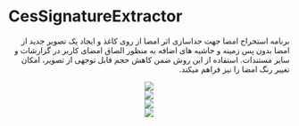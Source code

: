 # CesSignatureExtractor

<div dir="rtl">
  <p>
    برنامه استخراج امضا جهت جداسازی اثر امضا از روی کاغذ و ایجاد یک تصویر جدید از امضا بدون پس زمینه و حاشیه های اضافه به منظور الصاق امضای کاربر در گزارشات و سایر مستندات. استفاده از این روش ضمن کاهش حجم قابل توجهی از تصویر، امکان تغییر رنگ امضا را نیز فراهم میکند.
  </p>

  <div align="center">
    <img src="https://github.com/CesSolutions/CesSignatureExtractor/assets/74654532/7f48e1da-59e7-4525-b6f7-57acdc98f167">
    <br>
    <img src="https://github.com/CesSolutions/CesSignatureExtractor/assets/74654532/8a64cf73-71a6-48a9-8ef6-500e5fe65282">
    <br>
    <img src="https://github.com/CesSolutions/CesSignatureExtractor/assets/74654532/f80164ab-9ead-4d5e-bef4-7216e9aa1574">
    <br>
    <img src="https://github.com/CesSolutions/CesSignatureExtractor/assets/74654532/b45d52d0-ed40-40dd-a6cb-9d6a114f3cc1">
  </div>
</div>

